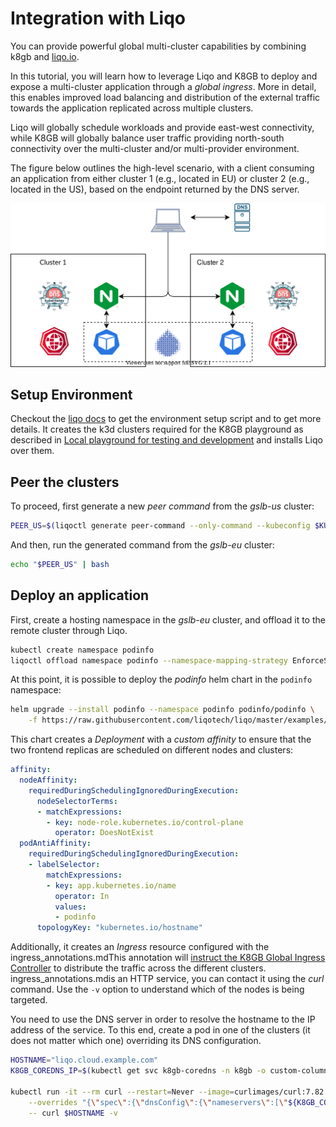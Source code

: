 # Integration with Liqo

You can provide powerful global multi-cluster capabilities by combining k8gb and [liqo.io](https://docs.liqo.io).

In this tutorial, you will learn how to leverage Liqo and K8GB to deploy and expose a multi-cluster application through a *global ingress*.
More in detail, this enables improved load balancing and distribution of the external traffic towards the application replicated across multiple clusters.

Liqo will globally schedule workloads and provide east-west connectivity, while K8GB will globally balance user traffic providing north-south connectivity over the multi-cluster and/or multi-provider environment.

The figure below outlines the high-level scenario, with a client consuming an application from either cluster 1 (e.g., located in EU) or cluster 2 (e.g., located in the US), based on the endpoint returned by the DNS server.

![Global Ingress Overview](images/gslb-liqo-integration.drawio.svg)

## Setup Environment

Checkout the [liqo docs](https://docs.liqo.io/en/v0.5.4/examples/global-ingress.html) to get the environment setup script and to get more details.
It creates the k3d clusters required for the K8GB playground as described in [Local playground for testing and development](local.md) and installs Liqo over them.

## Peer the clusters

To proceed, first generate a new *peer command* from the *gslb-us* cluster:

```bash
PEER_US=$(liqoctl generate peer-command --only-command --kubeconfig $KUBECONFIG_US)
```

And then, run the generated command from the *gslb-eu* cluster:

```bash
echo "$PEER_US" | bash
```

## Deploy an application

First, create a hosting namespace in the *gslb-eu* cluster, and offload it to the remote cluster through Liqo.

```bash
kubectl create namespace podinfo
liqoctl offload namespace podinfo --namespace-mapping-strategy EnforceSameName
```

At this point, it is possible to deploy the *podinfo* helm chart in the `podinfo` namespace:

```bash
helm upgrade --install podinfo --namespace podinfo podinfo/podinfo \
    -f https://raw.githubusercontent.com/liqotech/liqo/master/examples/global-ingress/manifests/values/podinfo.yaml
```

This chart creates a *Deployment* with a *custom affinity* to ensure that the two frontend replicas are scheduled on different nodes and clusters:

```yaml
affinity:
  nodeAffinity:
    requiredDuringSchedulingIgnoredDuringExecution:
      nodeSelectorTerms:
      - matchExpressions:
        - key: node-role.kubernetes.io/control-plane
          operator: DoesNotExist
  podAntiAffinity:
    requiredDuringSchedulingIgnoredDuringExecution:
    - labelSelector:
        matchExpressions:
        - key: app.kubernetes.io/name
          operator: In
          values:
          - podinfo
      topologyKey: "kubernetes.io/hostname"
```

Additionally, it creates an *Ingress* resource configured with the ingress_annotations.mdThis annotation will [instruct the K8GB Global Ingress Controller](ingress_annotations.md) to distribute the traffic across the different clusters.
ingress_annotations.mdis an HTTP service, you can contact it using the *curl* command.
Use the `-v` option to understand which of the nodes is being targeted.

You need to use the DNS server in order to resolve the hostname to the IP address of the service.
To this end, create a pod in one of the clusters (it does not matter which one) overriding its DNS configuration.

```bash
HOSTNAME="liqo.cloud.example.com"
K8GB_COREDNS_IP=$(kubectl get svc k8gb-coredns -n k8gb -o custom-columns='IP:spec.clusterIP' --no-headers)

kubectl run -it --rm curl --restart=Never --image=curlimages/curl:7.82.0 --command \
    --overrides "{\"spec\":{\"dnsConfig\":{\"nameservers\":[\"${K8GB_COREDNS_IP}\"]},\"dnsPolicy\":\"None\"}}" \
    -- curl $HOSTNAME -v
```
